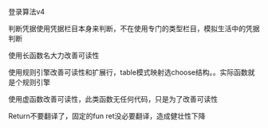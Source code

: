 登录算法v4


判断凭据使用凭据栏目本身来判断，不在使用专门的类型栏目，模拟生活中的凭据判断

使用长函数名大力改善可读性

使用规则引擎改善可读性和扩展行，table模式映射选choose结构。。实际函数就是个规则引擎

使用虚函数改善可读性，此类函数无任何代码，只是为了改善可读性

Return不要翻译了，固定的fun ret没必要翻译，造成健壮性下降


